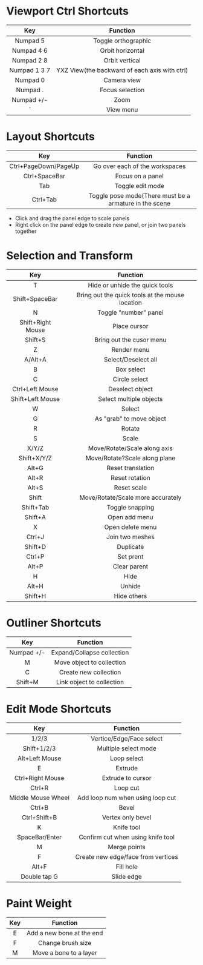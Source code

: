 # Viewport Ctrl Shortcuts

|Key|Function|
|:---:|:---:|
|Numpad 5|Toggle orthographic|
|Numpad 4 6|Orbit horizontal|
|Numpad 2 8|Orbit vertical|
|Numpad 1 3 7|YXZ View(the backward of each axis with ctrl)|
|Numpad 0|Camera view|
|Numpad .|Focus selection|
|Numpad +/-|Zoom|
|`|View menu|

# Layout Shortcuts
|Key|Function|
|:---:|:---:|
|Ctrl+PageDown/PageUp|Go over each of the workspaces|
|Ctrl+SpaceBar|Focus on a panel|
|Tab|Toggle edit mode|
|Ctrl+Tab|Toggle pose mode(There must be a armature in the scene|

- Click and drag the panel edge to scale panels
- Right click on the panel edge to create new panel, or join two panels together

# Selection and Transform
|Key|Function|
|:---:|:---:|
|T|Hide or unhide the quick tools|
|Shift+SpaceBar|Bring out the quick tools at the mouse location|
|N|Toggle "number" panel|
|Shift+Right Mouse|Place cursor|
|Shift+S|Bring out the cusor menu|
|Z|Render menu|
|A/Alt+A|Select/Deselect all|
|B|Box select|
|C|Circle select|
|Ctrl+Left Mouse|Deselect object|
|Shift+Left Mouse|Select multiple objects|
|W|Select|
|G|As "grab" to move object|
|R|Rotate|
|S|Scale|
|X/Y/Z|Move/Rotate/Scale along axis|
|Shift+X/Y/Z|Move/Rotate?Scale along plane|
|Alt+G|Reset translation|
|Alt+R|Reset rotation|
|Alt+S|Reset scale|
|Shift|Move/Rotate/Scale more accurately|
|Shift+Tab|Toggle snapping|
|Shift+A|Open add menu|
|X|Open delete menu|
|Ctrl+J|Join two meshes|
|Shift+D|Duplicate|
|Ctrl+P|Set prent|
|Alt+P|Clear parent|
|H|Hide|
|Alt+H|Unhide|
|Shift+H|Hide others|

# Outliner Shortcuts
|Key|Function|
|:---:|:---:|
|Numpad +/-|Expand/Collapse collection|
|M|Move object to collection|
|C|Create new collection|
|Shift+M|Link object to collection|

# Edit Mode Shortcuts
|Key|Function|
|:---:|:---:|
|1/2/3|Vertice/Edge/Face select|
|Shift+1/2/3|Multiple select mode|
|Alt+Left Mouse|Loop select|
|E|Extrude|
|Ctrl+Right Mouse|Extrude to cursor|
|Ctrl+R|Loop cut|
|Middle Mouse Wheel|Add loop num when using loop cut|
|Ctrl+B|Bevel|
|Ctrl+Shift+B|Vertex only bevel|
|K|Knife tool|
|SpaceBar/Enter|Confirm cut when using knife tool|
|M|Merge points|
|F|Create new edge/face from vertices|
|Alt+F|Fill hole|
|Double tap G|Slide edge|

# Paint Weight
|Key|Function|
|:---:|:---:|
|E|Add a new bone at the end|
|F|Change brush size|
|M|Move a bone to a layer|


